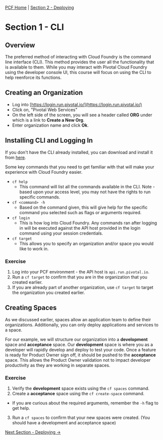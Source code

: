 [PCF Home](README.md) | [Section 2 - Deploying](DeployingBasics.md)

# Section 1 - CLI

## Overview

The preferred method of interacting with Cloud Foundry is the command line interface (CLI).  This method provides the user all the functionality that is available to them.  While you may interact with Pivotal Cloud Foundry using the developer console UI, this course will focus on using the CLI to help reenforce its functions.

## Creating an Organization

* Log into [https://login.run.pivotal.io/](https://login.run.pivotal.io/)
* Click on, "Pivotal Web Services"
* On the left side of the screen, you will see a header called **ORG** under which is a link to **Create a New Org**.  
* Enter organization name and click **Ok**.

## Installing CLI and Logging In

If you don't have the CLI already installed, you can download and install it from [here](https://docs.cloudfoundry.org/cf-cli/install-go-cli.html).

Some key commands that you need to get familiar with that will make your experience with Cloud Foundry easier.

* `cf help`
  * This command will list all the commands available in the CLI.  Note - based upon your access level, you may not have the rights to run specific commands.  
* `cf <command> -h`
  * Based on the command given, this will give help for the specific command you selected such as flags or arguments required.
* `cf login`
  * This is how log into Cloud Foundry.  Any commands ran after logging in will be executed against the API host provided in the login command using your session credentials.
* `cf target`
  * This allows you to specify an organization and/or space you would like to work in.  

### Exercise
1. Log into your PCF environment - the API host is `api.run.pivotal.io`. 
2. Run a `cf target` to confirm that you are in the organization that you created earlier.  
  1. If you are already part of another organization, use `cf target` to target the organization you created earlier.

## Creating Spaces

As we discussed earlier, spaces allow an application team to define their organizations.  Additionally, you can only deploy applications and services to a space.

For our example, we will structure our organization into a **development** space and **acceptance** space.  Our **development** space is where you as a developer will rapidly develop and deploy to test your code.  Once a feature is ready for Product Owner sign off, it should be pushed to the **acceptance** space.  This allows the Product Owner validation not to impact developer productivity as they are working in separate spaces.

### Exercise

1. Verify the **development** space exists using the `cf spaces` command.
2. Create a **acceptance** space using the `cf create-space` command.
  * If you are curious about the required arguments, remember the `-h` flag to get help.
3. Run a `cf spaces` to confirm that your new spaces were created. (You should have a development and acceptance space)

[Next Section - Deploying ->](DeployingBasics.md)

